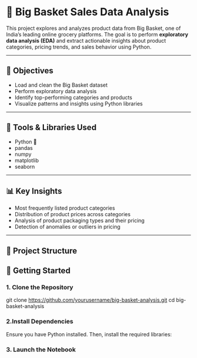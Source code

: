 # 🛒 Big Basket Sales Data Analysis

This project explores and analyzes product data from Big Basket, one of India’s leading online grocery platforms. The goal is to perform **exploratory data analysis (EDA)** and extract actionable insights about product categories, pricing trends, and sales behavior using Python.

---

## 📌 Objectives

- Load and clean the Big Basket dataset  
- Perform exploratory data analysis  
- Identify top-performing categories and products  
- Visualize patterns and insights using Python libraries

---

## 🧰 Tools & Libraries Used

- Python 🐍  
- pandas  
- numpy  
- matplotlib  
- seaborn  

---

## 📊 Key Insights

- Most frequently listed product categories  
- Distribution of product prices across categories  
- Analysis of product packaging types and their pricing  
- Detection of anomalies or outliers in pricing  

---

## 📁 Project Structure


## 🚀 Getting Started

### 1. Clone the Repository

git clone https://github.com/yourusername/big-basket-analysis.git
cd big-basket-analysis

### 2.Install Dependencies
Ensure you have Python installed. Then, install the required libraries:

### 3. Launch the Notebook
